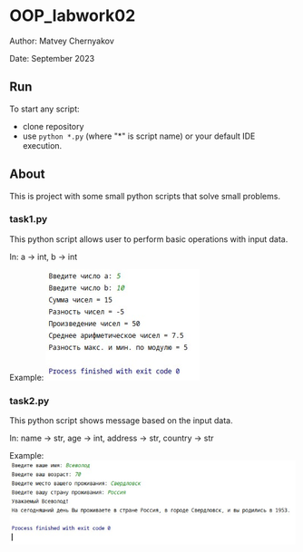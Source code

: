 # OOP_labwork02
Author: Matvey Chernyakov

Date: September 2023

## Run
To start any script:
- clone repository
- use `python *.py` (where "*" is script name) or your default IDE execution.

## About
This is project with some small python scripts that solve small problems.

### task1.py
This python script allows user to perform basic operations with input data.

In: a -> int, b -> int

Example:
![Example image 1](https://github.com/mruax/OOP_labwork02/blob/master/src/task1_example.jpg?raw=true)

### task2.py
This python script shows message based on the input data.

In: name -> str, age -> int, address -> str, country -> str

Example:
![Example image 1](https://github.com/mruax/OOP_labwork02/blob/master/src/task2_example.jpg?raw=true)
